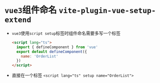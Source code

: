 # `vue3`组件命名 `vite-plugin-vue-setup-extend`
* `vue3`使用`script setup`标签时组件命名需要多写一个标签
  ```html
  <script lang="ts">
    import { defineComponent } from 'vue'
    export default defineComponent({
      name: 'OrderList'
    })
  </script>
  ```
* 直接在一个标签 `<script lang="ts" setup name="OrderList">`